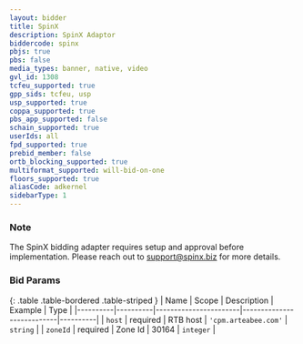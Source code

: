 ```yaml
---
layout: bidder
title: SpinX
description: SpinX Adaptor
biddercode: spinx
pbjs: true
pbs: false
media_types: banner, native, video
gvl_id: 1308
tcfeu_supported: true
gpp_sids: tcfeu, usp
usp_supported: true
coppa_supported: true
pbs_app_supported: false
schain_supported: true
userIds: all
fpd_supported: true
prebid_member: false
ortb_blocking_supported: true
multiformat_supported: will-bid-on-one
floors_supported: true
aliasCode: adkernel
sidebarType: 1
---
```


### Note

The SpinX bidding adapter requires setup and approval before implementation. Please reach out to <support@spinx.biz> for more details.

### Bid Params

{: .table .table-bordered .table-striped }
| Name     | Scope    | Description           | Example                   | Type     |
|----------|----------|-----------------------|---------------------------|----------|
| `host`   | required | RTB host | `'cpm.arteabee.com'` | `string` |
| `zoneId` | required | Zone Id           | 30164                 | `integer` |
